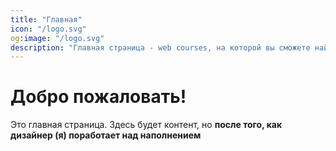```yaml
---
title: "Главная"
icon: "/logo.svg"
og:image: "/logo.svg"
description: "Главная страница - web courses, на которой вы сможете найти свежие новости о сайте" 
---
```



# Добро пожаловать!
Это главная страница.
Здесь будет контент, но **после того, как дизайнер (я) поработает над наполнением**
